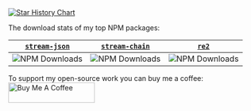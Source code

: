 <a href="https://github.com/uhop">
  <picture>
    <source media="(prefers-color-scheme: dark)" srcset="https://github-readme-stats.vercel.app/api?username=uhop&show_icons=true&rank_icon=github&theme=tokyonight" />
    <source media="(prefers-color-scheme: light)" srcset="https://github-readme-stats.vercel.app/api?username=uhop&show_icons=true&rank_icon=github" />
    <img alt="Star History Chart" src="https://github-readme-stats.vercel.app/api?username=uhop&show_icons=true&rank_icon=github" />
  </picture>
</a>

The download stats of my top NPM packages:

| [`stream-json`](https://github.com/uhop/stream-json) | [`stream-chain`](https://github.com/uhop/stream-chain) | [`re2`](https://github.com/uhop/node-re2) |
|:----------:|:-------:|:-------:|
| ![NPM Downloads](https://img.shields.io/npm/dw/stream-json) | ![NPM Downloads](https://img.shields.io/npm/dw/stream-chain) | ![NPM Downloads](https://img.shields.io/npm/dw/re2) |

To support my open-source work you can buy me a coffee:<br><a href="https://www.buymeacoffee.com/uhop" target="_blank"><img src="https://cdn.buymeacoffee.com/buttons/default-orange.png" alt="Buy Me A Coffee" height="41" width="174"></a>
<!--
**uhop/uhop** is a ✨ _special_ ✨ repository because its `README.md` (this file) appears on your GitHub profile.

Here are some ideas to get you started:

- 🔭 I’m currently working on ...
- 🌱 I’m currently learning ...
- 👯 I’m looking to collaborate on ...
- 🤔 I’m looking for help with ...
- 💬 Ask me about ...
- 📫 How to reach me: ...
- 😄 Pronouns: ...
- ⚡ Fun fact: ...
-->

